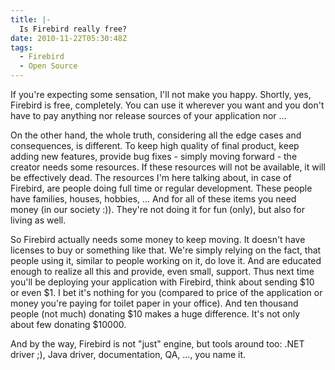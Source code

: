 ```yaml
---
title: |-
  Is Firebird really free?
date: 2010-11-22T05:30:48Z
tags:
  - Firebird
  - Open Source
---
```

If you're expecting some sensation, I'll not make you happy. Shortly, yes, Firebird is free, completely. You can use it wherever you want and you don't have to pay anything nor release sources of your application nor ...

On the other hand, the whole truth, considering all the edge cases and consequences, is different. To keep high quality of final product, keep adding new features, provide bug fixes - simply moving forward - the creator needs some resources. If these resources will not be available, it will be effectively dead. The resources I'm here talking about, in case of Firebird, are people doing full time or regular development. These people have families, houses, hobbies, ... And for all of these items you need money (in our society :)). They're not doing it for fun (only), but also for living as well.

So Firebird actually needs some money to keep moving. It doesn't have licenses to buy or something like that. We're simply relying on the fact, that people using it, similar to people working on it, do love it. And are educated enough to realize all this and provide, even small, support. Thus next time you'll be deploying your application with Firebird, think about sending $10 or even $1. I bet it's nothing for you (compared to price of the application or money you're paying for toilet paper in your office). And ten thousand people (not much) donating $10 makes a huge difference. It's not only about few donating $10000.

And by the way, Firebird is not "just" engine, but tools around too: .NET driver ;), Java driver, documentation, QA, ..., you name it.